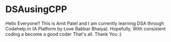 # DSAusingCPP
Hello Everyone!! This is Amit Patel and I am currently learning DSA through Codehelp.in (A Platform by Love Babbar Bhaiya). Hopefully, With consistent coding a become a good coder That's all. Thank You :)
